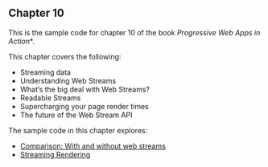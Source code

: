 ## Chapter 10

This is the sample code for chapter 10 of the book *Progressive Web Apps in Action**.  

This chapter covers the following:

- Streaming data
- Understanding Web Streams
- What’s the big deal with Web Streams?
- Readable Streams
- Supercharging your page render times
- The future of the Web Stream API

The sample code in this chapter explores:

- [Comparison: With and without web streams](https://github.com/deanhume/progressive-web-apps-book/tree/master/chapter-10/with-and-without-streaming)
- [Streaming Rendering](https://github.com/deanhume/progressive-web-apps-book/tree/master/chapter-10/streaming-render)
